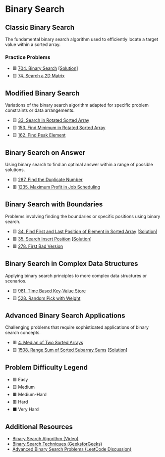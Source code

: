 # Binary Search

## Classic Binary Search

The fundamental binary search algorithm used to efficiently locate a target value within a sorted array.

### Practice Problems

- 🟩 [704. Binary Search](https://leetcode.com/problems/binary-search/) [[Solution](./704.%20Binary%20Search.md)]
- 🟨 [74. Search a 2D Matrix](https://leetcode.com/problems/search-a-2d-matrix/)

## Modified Binary Search

Variations of the binary search algorithm adapted for specific problem constraints or data arrangements.

- 🟨 [33. Search in Rotated Sorted Array](https://leetcode.com/problems/search-in-rotated-sorted-array/)
- 🟨 [153. Find Minimum in Rotated Sorted Array](https://leetcode.com/problems/find-minimum-in-rotated-sorted-array/)
- 🟨 [162. Find Peak Element](https://leetcode.com/problems/find-peak-element/)

## Binary Search on Answer

Using binary search to find an optimal answer within a range of possible solutions.

- 🟨 [287. Find the Duplicate Number](https://leetcode.com/problems/find-the-duplicate-number/)
- 🟥 [1235. Maximum Profit in Job Scheduling](https://leetcode.com/problems/maximum-profit-in-job-scheduling/)

## Binary Search with Boundaries

Problems involving finding the boundaries or specific positions using binary search.

- 🟨 [34. Find First and Last Position of Element in Sorted Array](https://leetcode.com/problems/find-first-and-last-position-of-element-in-sorted-array/) [[Solution](./34.%20Find%20First%20and%20Last%20Position%20of%20Element%20in%20Sorted%20Array.md)]
- 🟩 [35. Search Insert Position](https://leetcode.com/problems/search-insert-position/) [[Solution](./35.%20Search%20Insert%20Position.md)]
- 🟩 [278. First Bad Version](https://leetcode.com/problems/first-bad-version/)

## Binary Search in Complex Data Structures

Applying binary search principles to more complex data structures or scenarios.

- 🟨 [981. Time Based Key-Value Store](https://leetcode.com/problems/time-based-key-value-store/)
- 🟨 [528. Random Pick with Weight](https://leetcode.com/problems/random-pick-with-weight/)

## Advanced Binary Search Applications

Challenging problems that require sophisticated applications of binary search concepts.

- 🟥 [4. Median of Two Sorted Arrays](https://leetcode.com/problems/median-of-two-sorted-arrays/)
- 🟨 [1508. Range Sum of Sorted Subarray Sums](https://leetcode.com/problems/range-sum-of-sorted-subarray-sums/) [[Solution](./1508.%20Range%20Sum%20of%20Sorted%20Subarray%20Sums.md)]

## Problem Difficulty Legend

- 🟩 Easy
- 🟨 Medium
- 🟧 Medium-Hard
- 🟥 Hard
- ⬛ Very Hard

## Additional Resources

- [Binary Search Algorithm (Video)](https://www.youtube.com/watch?v=P3YID7liBug)
- [Binary Search Techniques (GeeksforGeeks)](https://www.geeksforgeeks.org/binary-search/)
- [Advanced Binary Search Problems (LeetCode Discussion)](https://leetcode.com/discuss/general-discussion/786126/python-powerful-ultimate-binary-search-template-solved-many-problems)
